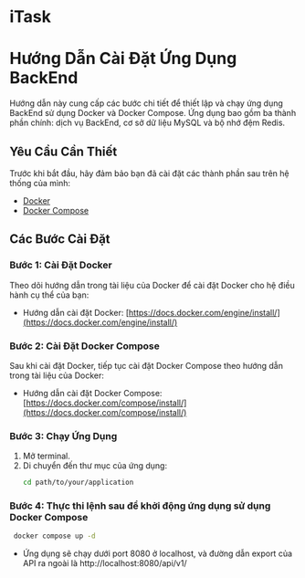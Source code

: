 # iTask
# Hướng Dẫn Cài Đặt Ứng Dụng BackEnd

Hướng dẫn này cung cấp các bước chi tiết để thiết lập và chạy ứng dụng BackEnd sử dụng Docker và Docker Compose. Ứng dụng bao gồm ba thành phần chính: dịch vụ BackEnd, cơ sở dữ liệu MySQL và bộ nhớ đệm Redis.

## Yêu Cầu Cần Thiết

Trước khi bắt đầu, hãy đảm bảo bạn đã cài đặt các thành phần sau trên hệ thống của mình:
- [Docker](https://docs.docker.com/engine/install/)
- [Docker Compose](https://docs.docker.com/compose/install/)

## Các Bước Cài Đặt

### Bước 1: Cài Đặt Docker

Theo dõi hướng dẫn trong tài liệu của Docker để cài đặt Docker cho hệ điều hành cụ thể của bạn:
- Hướng dẫn cài đặt Docker: [https://docs.docker.com/engine/install/](https://docs.docker.com/engine/install/)

### Bước 2: Cài Đặt Docker Compose

Sau khi cài đặt Docker, tiếp tục cài đặt Docker Compose theo hướng dẫn trong tài liệu của Docker:
- Hướng dẫn cài đặt Docker Compose: [https://docs.docker.com/compose/install/](https://docs.docker.com/compose/install/)

### Bước 3: Chạy Ứng Dụng

1. Mở terminal.
2. Di chuyển đến thư mục của ứng dụng:
   ```bash
   cd path/to/your/application

### Bước 4: Thực thi lệnh sau để khởi động ứng dụng sử dụng Docker Compose
   ```bash
    docker compose up -d
   ```
   - Ứng dụng sẽ chạy dưới port 8080 ở localhost, và đường dẫn export của API ra ngoài là http://localhost:8080/api/v1/


